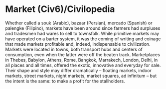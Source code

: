 # Market (Civ6)/Civilopedia

Whether called a souk (Arabic), bazaar (Persian), mercado (Spanish) or palengke (Filipino), markets have been around since farmers had surpluses and tradesmen had wares to sell to townsfolk. While primitive markets may have operated on a barter system, it was the coming of writing and coinage that made markets profitable and, indeed, indispensable to civilization. Markets were located in towns, both transport hubs and centers of consumption, even when the latter were off the beaten track. Marketplaces in Thebes, Babylon, Athens, Rome, Bangkok, Marrakech, London, Delhi, in all places and all times, offered the exotic, innovative and everyday for sale. Their shape and style may differ dramatically – floating markets, indoor markets, street markets, night markets, market squares, ad infinitum – but the intent is the same: to make a profit for the stallholders.